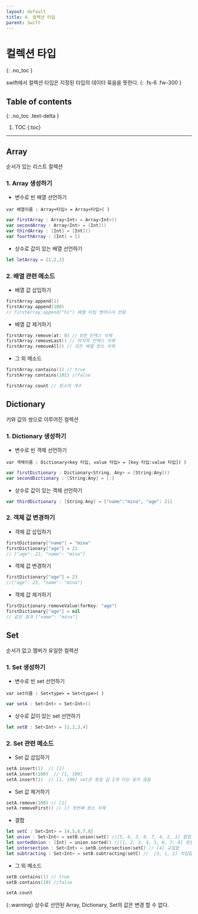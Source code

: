 ```yaml
---
layout: default
title: 4. 컬렉션 타입 
parent: Swift
---
```



# 컬렉션 타입 
{: .no_toc }

swift에서 컬렉션 타입은 지정된 타입의 데이터 묶음을 뜻한다. 
{: .fs-6 .fw-300 }


## Table of contents
{: .no_toc .text-delta }

1. TOC
{:toc}

---



## Array 
순서가 있는 리스트 컬렉션 

### 1. Array 생성하기 
- 변수로 빈 배열 선언하기 

 `var 배열이름 : Array<타입> = Array<타입>( )`

```swift
var firstArray : Array<Int> = Array<Int>()
var secondArray : Array<Int> = [Int]()
var thirdArray : [Int] = [Int]()
var fourthArray : [Int] = []
```

- 상수로 값이 있는 배열 선언하기 
```swift
let letArray = [1,2,3]
```

### 2. 배열 관련 메소드 

- 배열 값 삽입하기 
```swift
firstArray.append(1)
firstArray.append(100)
// firstArray.append("hi") 배열 타입 벗어나서 안됨
```

- 배열 값 제거하기
```swift
firstArray.remove(at: 0) // 0번 인덱스 삭제
firstArray.removeLast() // 마지막 인덱스 삭제
firstArray.removeAll() // 모든 배열 원소 삭제
```

- 그 외 메소드 
```swift
firstArray.contains(1) // true
firstArray.contains(101) //false
```

```swift
firstArray.count // 원소의 개수
```



## Dictionary 
키와 값의 쌍으로 이루어진 컬렉션 

### 1. Dictionary 생성하기 
- 변수로 빈 객체 선언하기 

 `var 객체이름 : Dictionary<key 타입, value 타입> = [key 타입:value 타입]( )`

```swift
var firstDictionary : Dictionary<String, Any> = [String:Any]()
var secondDictionary : [String:Any] = [:]
```

- 상수로 값이 있는 객체 선언하기 
```swift
var thirdDictionary : [String:Any] = ["name":"mina", "age": 21]
```

### 2. 객체 값 변경하기 

- 객체 값 삽입하기 
```swift
firstDictionary["name"] = "mina"
firstDictionary["age"] = 21
// ["age": 21, "name": "mina"]
```

- 객체 값 변경하기 
```swift
firstDictionary["age"] = 23
//["age": 23, "name": "mina"]
```

- 객체 값 제거하기 
```swift
firstDictionary.removeValue(forKey: "age")
firstDictionary["age"] = nil
// 같은 결과 ["name": "mina"]
```



## Set
순서가 없고 멤버가 유일한 컬렉션 

### 1. Set 생성하기 
- 변수로 빈 set 선언하기

 `var set이름 : Set<type> = Set<type>( )`

 ```swift
 var setA : Set<Int> = Set<Int>()
 ```

- 상수로 값이 있는 set 선언하기 
```swift
let setB : Set<Int> = [1,2,3,4]
```

### 2. Set 관련 메소드 

- Set 값 삽입하기 
```swift
setA.insert(1)  // [1]
setA.insert(100)  // [1, 100]
setA.insert(1)  // [1, 100] set은 동일 값 1개 이상 넣지 않음
```

- Set 값 제거하기 
```swift
setA.remove(100) // [1]
setA.removeFirst() // [] 첫번째 원소 삭제
```

- 결합 
```swift
let setC : Set<Int> = [4,5,6,7,8]
let union : Set<Int> = setB.union(setC) //[5, 6, 3, 8, 7, 4, 2, 1] 합집합
let sortedUnion : [Int] = union.sorted() //[1, 2, 3, 4, 5, 6, 7, 8] 정렬
let intersection : Set<Int> = setB.intersection(setC) // [4] 교집합
let subtracting : Set<Int> = setB.subtracting(setC) //  [3, 1, 2] 차집합
```

- 그 외 메소드  
```swift
setB.contains(1) // true
setB.contains(10) //false
```

```swift
setA.count
```



{:.warning}
상수로 선언된 Array, Dictionary, Set의 값은 변경 할 수 없다. 
